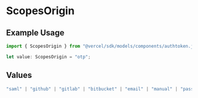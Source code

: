 # ScopesOrigin

## Example Usage

```typescript
import { ScopesOrigin } from "@vercel/sdk/models/components/authtoken.js";

let value: ScopesOrigin = "otp";
```

## Values

```typescript
"saml" | "github" | "gitlab" | "bitbucket" | "email" | "manual" | "passkey" | "otp" | "sms"
```